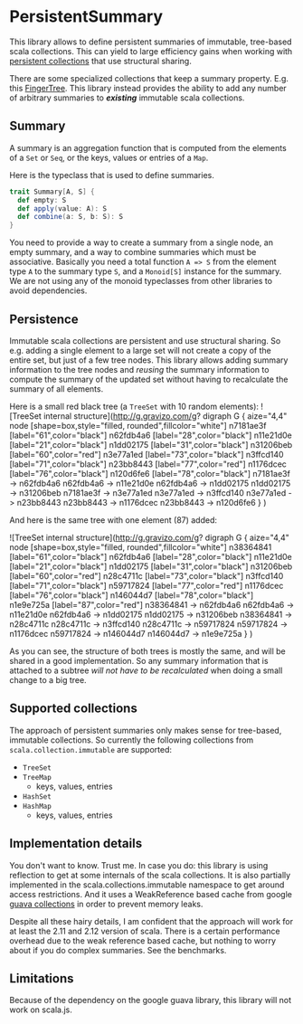 # PersistentSummary

This library allows to define persistent summaries of immutable, tree-based scala collections. This can yield to large efficiency gains when working with [persistent collections](https://en.wikipedia.org/wiki/Persistent_data_structure) that use structural sharing.

There are some specialized collections that keep a summary property. E.g. this [FingerTree](https://github.com/Sciss/FingerTree). This library instead provides the ability to add any number of arbitrary summaries to ***existing*** immutable scala collections.

## Summary

A summary is an aggregation function that is computed from the elements of a `Set` or `Seq`, or the keys, values or entries of a `Map`.

Here is the typeclass that is used to define summaries.

```scala
trait Summary[A, S] {
  def empty: S
  def apply(value: A): S
  def combine(a: S, b: S): S
}
```

You need to provide a way to create a summary from a single node, an empty summary, and a way to combine summaries which must be associative. Basically you need a total function `A => S` from the element type `A` to the summary type `S`, and a `Monoid[S]` instance for the summary. We are not using any of the monoid typeclasses from other libraries to avoid dependencies.

## Persistence

Immutable scala collections are persistent and use structural sharing. So e.g. adding a single element to a large set will not create a copy of the entire set, but just of a few tree nodes. This library allows adding summary information to the tree nodes and *reusing* the summary information to compute the summary of the updated set without having to recalculate the summary of all elements.

Here is a small red black tree (a `TreeSet` with 10 random elements):
![TreeSet internal structure](http://g.gravizo.com/g?
digraph G {
  aize="4,4"
  node [shape=box,style="filled, rounded",fillcolor="white"]
  n7181ae3f [label="61",color="black"]
  n62fdb4a6 [label="28",color="black"]
  n11e21d0e [label="21",color="black"]
  n1dd02175 [label="31",color="black"]
  n31206beb [label="60",color="red"]
  n3e77a1ed [label="73",color="black"]
  n3ffcd140 [label="71",color="black"]
  n23bb8443 [label="77",color="red"]
  n1176dcec [label="76",color="black"]
  n120d6fe6 [label="78",color="black"]
  n7181ae3f -> n62fdb4a6
  n62fdb4a6 -> n11e21d0e
  n62fdb4a6 -> n1dd02175
  n1dd02175 -> n31206beb
  n7181ae3f -> n3e77a1ed
  n3e77a1ed -> n3ffcd140
  n3e77a1ed -> n23bb8443
  n23bb8443 -> n1176dcec
  n23bb8443 -> n120d6fe6
}
)

And here is the same tree with one element (87) added:

![TreeSet internal structure](http://g.gravizo.com/g?
digraph G {
  aize="4,4"
  node [shape=box,style="filled, rounded",fillcolor="white"]
  n38364841 [label="61",color="black"]
  n62fdb4a6 [label="28",color="black"]
  n11e21d0e [label="21",color="black"]
  n1dd02175 [label="31",color="black"]
  n31206beb [label="60",color="red"]
  n28c4711c [label="73",color="black"]
  n3ffcd140 [label="71",color="black"]
  n59717824 [label="77",color="red"]
  n1176dcec [label="76",color="black"]
  n146044d7 [label="78",color="black"]
  n1e9e725a [label="87",color="red"]
  n38364841 -> n62fdb4a6
  n62fdb4a6 -> n11e21d0e
  n62fdb4a6 -> n1dd02175
  n1dd02175 -> n31206beb
  n38364841 -> n28c4711c
  n28c4711c -> n3ffcd140
  n28c4711c -> n59717824
  n59717824 -> n1176dcec
  n59717824 -> n146044d7
  n146044d7 -> n1e9e725a
}
)

As you can see, the structure of both trees is mostly the same, and will be shared in a good implementation. So any summary information that is attached to a subtree *will not have to be recalculated* when doing a small change to a big tree.

## Supported collections

The approach of persistent summaries only makes sense for tree-based, immutable collections. So currently the following collections from `scala.collection.immutable` are supported:

- `TreeSet`
- `TreeMap`
  - keys, values, entries
- `HashSet`
- `HashMap`
  - keys, values, entries 

## Implementation details

You don't want to know. Trust me. In case you do: this library is using reflection to get at some internals of the scala collections. It is also partially implemented in the scala.collections.immutable namespace to get around access restrictions. And it uses a WeakReference based cache from google [guava collections](https://github.com/google/guava) in order to prevent memory leaks.

Despite all these hairy details, I am confident that the approach will work for at least the 2.11 and 2.12 version of scala. There is a certain performance overhead due to the weak reference based cache, but nothing to worry about if you do complex summaries. See the benchmarks.

## Limitations

Because of the dependency on the google guava library, this library will not work on scala.js.
